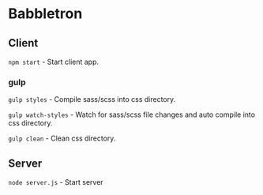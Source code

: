 # Babbletron

## Client

`npm start` - Start client app.

### gulp

`gulp styles` - Compile sass/scss into css directory.

`gulp watch-styles` - Watch for sass/scss file changes and auto compile into css directory.

`gulp clean` - Clean css directory.

## Server

`node server.js` - Start server
